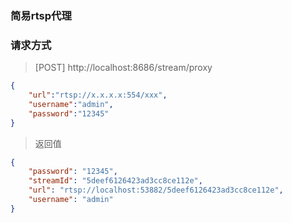 ### 简易rtsp代理

### 请求方式
>[POST] http://localhost:8686/stream/proxy
```json
{
	"url":"rtsp://x.x.x.x:554/xxx",
	"username":"admin",
	"password":"12345"
}
```
>返回值
```json
{
    "password": "12345",
    "streamId": "5deef6126423ad3cc8ce112e",
    "url": "rtsp://localhost:53882/5deef6126423ad3cc8ce112e",
    "username": "admin"
}
```